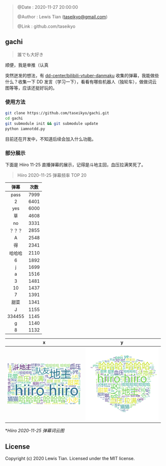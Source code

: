 > @Date    : 2020-11-27 20:00:00
>
> @Author  : Lewis Tian (taseikyo@gmail.com)
>
> @Link    : github.com/taseikyo

## gachi

> 誰でも大好き

顺便，我是单推（认真

突然迸发的想法，有 [dd-center/bilibili-vtuber-danmaku](https://github.com/dd-center/bilibili-vtuber-danmaku) 收集的弹幕，我能做些什么？收集一下 DD 发言（学习一下），看看有哪些机器人（独轮车），做做词云图等等，应该还挺好玩的。

### 使用方法

```Bash
git clone https://github.com/taseikyo/gachi.git
cd gachi
git submodule init && git submodule update
python iamnotdd.py
```

目前还在开发中，不知道后续会加入什么功能。

### 部分展示

下面是 Hiiro 11-25 直播弹幕的展示，记得是斗地主回，血压拉满笑死了。

> Hiiro 2020-11-25 弹幕频率 TOP 20

|   弹幕  | 次数|
|:-------:|:---:|
| pass   | 7999 |
| 2      | 6401 |
| yes    | 6000 |
| 草     | 4608 |
| no     | 3331 |
| ？？？ | 2855 |
| A      | 2548 |
| 得     | 2341 |
| 哈哈哈 | 2110 |
| 6      | 1892 |
| j      | 1699 |
| a      | 1516 |
| 3      | 1481 |
| 10     | 1437 |
| 7      | 1391 |
| 甜菜   | 1341 |
| J      | 1155 |
| 334455 | 1145 |
| g      | 1140 |
| 8      | 1132 |

|x|y|
|:-:|:-:|
|![](images/21919321-2020-11-25-wordcloud.png)|![](images/21919321-2020-11-25-wordcloud_1.png)|

\**Hiiro 2020-11-25 弹幕词云图*

## License

Copyright (c) 2020 Lewis Tian. Licensed under the MIT license.